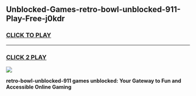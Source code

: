 
## Unblocked-Games-retro-bowl-unblocked-911-Play-Free-j0kdr
<h3>
<a href="https://premium76.site?title=retro-bowl-unblocked-911&ref=20M">CLICK TO PLAY</a></h3>
<hr>

<h3>
<a href="https://premium76.site?title=retro-bowl-unblocked-911&ref=20M">CLICK 2 PLAY</a>
  
</h3>

<a href="https://premium76.site?title=retro-bowl-unblocked-911&ref=19M"><img src="https://clearcache.store/games.png"></a>


**retro-bowl-unblocked-911 games unblocked: Your Gateway to Fun and Accessible Online Gaming**
